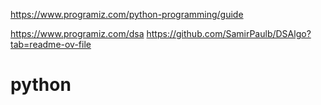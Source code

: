 <!-- Learning -->

https://www.programiz.com/python-programming/guide

<!-- DSA -->
https://www.programiz.com/dsa
https://github.com/SamirPaulb/DSAlgo?tab=readme-ov-file
# python
